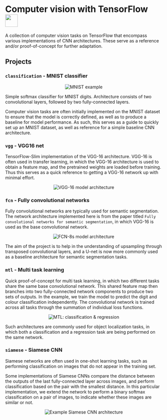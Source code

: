 # Computer vision with TensorFlow <img src="https://cdn-images-1.medium.com/max/256/1*cKG1LJvVTaWqSkYSyVqtsQ.png" width="40px" />
A collection of computer vision tasks on TensorFlow that encompass various implementations of CNN architectures. These serve as a reference and/or proof-of-concept for further adaptation.

## Projects
### `classification` - MNIST classifier
<p align="center">
    <img alt="MNIST example"
         src="https://www.tensorflow.org/images/mnist_0-9.png" />
</p>

Simple softmax classifier for MNIST digits. Architecture consists of two convolutional layers, followed by two fully-connected layers.

Computer vision tasks are often initially implemented on the MNIST dataset to ensure that the model is correctly defined, as well as to produce a baseline for model performance. As such, this serves as a guide to quickly set up an MNIST dataset, as well as reference for a simple baseline CNN architecture.

### `vgg` - VGG16 net
TensorFlow-Slim implementation of the VGG-16 architecture. VGG-16 is often used in transfer learning, in which the VGG-16 architecture is used to obtain a feature map, and the pretrained weights are loaded before training. Thus this serves as a quick reference to getting a VGG-16 network up with minimal effort.

<p align="center">
    <img alt="VGG-16 model architecture" 
         src="https://qph.fs.quoracdn.net/main-qimg-83c7dee9e8b039c3ca27c8dd91cacbb4" />
</p>

### `fcn` - Fully convolutional networks
Fully convolutional networks are typically used for semantic segmentation. The network architecture implemented here is from the paper titled `Fully convolutional networks for semantic segmentation`, in which VGG-16 is used as the base convolutional network.

<p align="center">
    <img alt="FCN-8s model architecture"
         src="https://devblogs.nvidia.com/wp-content/uploads/2016/11/figure15.png" />
</p>

The aim of the project is to help in the understanding of upsampling through transposed convolutional layers, and a U-net is now more commonly used as a baseline architecture for semantic segmentation tasks.

### `mtl` - Multi task learning
Quick proof-of-concept for multi task learning, in which two different tasks share the same base convolutional network. This shared feature map then branches into two fully-connected network components to produce two sets of outputs. In the example, we train the model to predict the digit and colour classification independently. The convolutional network is trained across all tasks through the summation of individual loss functions.

<p align="center">
    <img alt="MTL: classification & regression"
         src="https://leonardoaraujosantos.gitbooks.io/artificial-inteligence/content/more_images/LocalizationRegression2.png" />
</p>

Such architectures are commonly used for object localization tasks, in which both a classification and a regression task are being performed on the same network.

### `siamese` - Siamese CNN
Siamese networks are often used in one-shot learning tasks, such as performing classification on images that do not appear in the training set.

Some implementations of Siamese CNNs compare the distance between the outputs of the last fully-connected layer across images, and perform classification based on the pair with the smallest distance. In this particular implementation, we extend the network to perform a binary softmax classification on a pair of images, to indicate whether these images are similar or not.

<p align="center">
    <img alt="Example Siamese CNN architecture"
         src="https://camo.githubusercontent.com/b27757e11d8687dc846b016e0fac80a544e7b645/68747470733a2f2f736f72656e626f756d612e6769746875622e696f2f696d616765732f5369616d6573655f6469616772616d5f322e706e67" />
</p>